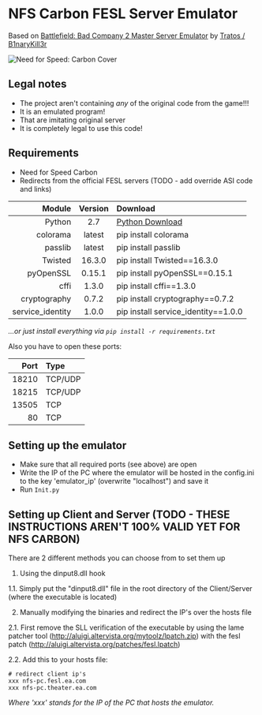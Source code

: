 NFS Carbon FESL Server Emulator
=================================================

Based on [Battlefield: Bad Company 2 Master Server Emulator](https://github.com/Tratos/BFBC2_MasterServer) by [Tratos / B1naryKill3r](https://github.com/Tratos)

![Need for Speed: Carbon Cover](https://upload.wikimedia.org/wikipedia/en/a/a4/Need_for_Speed_Carbon_Game_Cover.jpg "Need for Speed: Carbon Cover")


Legal notes
-----------

- The project aren't containing *any* of the original code from the game!!! 
- It is an emulated program!
- That are imitating original server
- It is completely legal to use this code!
 

Requirements
------------

- Need for Speed Carbon
- Redirects from the official FESL servers (TODO - add override ASI code and links)

Module           | Version | Download
----------------:|:-------:|:------------
Python           | 2.7     | [Python Download](https://www.python.org/)
colorama         | latest  | pip install colorama
passlib          | latest  | pip install passlib
Twisted          | 16.3.0  | pip install Twisted==16.3.0
pyOpenSSL        | 0.15.1  | pip install pyOpenSSL==0.15.1
cffi             | 1.3.0   | pip install cffi==1.3.0
cryptography     | 0.7.2   | pip install cryptography==0.7.2
service_identity | 1.0.0   | pip install service_identity==1.0.0

*...or just install everything via `pip install -r requirements.txt`*

Also you have to open these ports:

Port   | Type
------:|:-------
18210  | TCP/UDP
18215  | TCP/UDP
13505  | TCP
80     | TCP


Setting up the emulator
-----------------------

- Make sure that all required ports (see above) are open
- Write the IP of the PC where the emulator will be hosted in the config.ini to the key 'emulator_ip' (overwrite "localhost") and save it
- Run `Init.py`

Setting up Client and Server (TODO - THESE INSTRUCTIONS AREN'T 100% VALID YET FOR NFS CARBON)
----------------------------

There are 2 different methods you can choose from to set them up

1. Using the dinput8.dll hook

1.1. Simply put the "dinput8.dll" file in the root directory of the Client/Server (where the executable is located)

2. Manually modifying the binaries and redirect the IP's over the hosts file

2.1. First remove the SLL verification of the executable by using the lame patcher tool (http://aluigi.altervista.org/mytoolz/lpatch.zip) with the fesl patch (http://aluigi.altervista.org/patches/fesl.lpatch)

2.2. Add this to your hosts file:

    # redirect client ip's
    xxx nfs-pc.fesl.ea.com
    xxx nfs-pc.theater.ea.com

*Where 'xxx' stands for the IP of the PC that hosts the emulator.*
